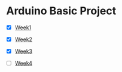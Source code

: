 # Arduino Basic Project

* [x] [Week1](/report/Week1)

* [x] [Week2](/report/Week2)

* [x] [Week3](/report/Week3)

* [ ] [Week4](/report/Week4)
